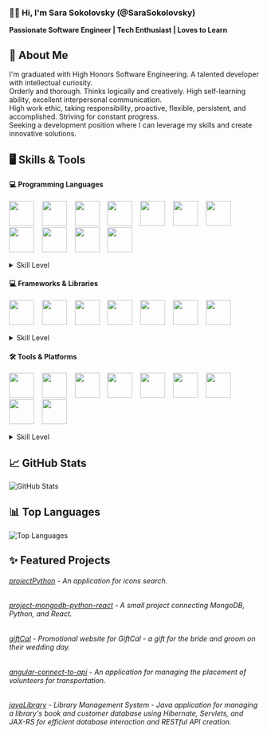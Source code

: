 ### 👋🏻 Hi, I'm Sara Sokolovsky (@SaraSokolovsky)

**Passionate Software Engineer | Tech Enthusiast | Loves to Learn**

## 🚀 About Me
I'm graduated with High Honors Software Engineering. A talented developer with intellectual curiosity.  
Orderly and thorough. Thinks logically and creatively. High self-learning ability, excellent interpersonal communication.  
High work ethic, taking responsibility, proactive, flexible, persistent, and accomplished. Striving for constant progress.  
Seeking a development position where I can leverage my skills and create innovative solutions.

## 🖥️ Skills & Tools

#### 💻 Programming Languages
<img height="50" width="50" src="https://cdn.jsdelivr.net/gh/devicons/devicon/icons/csharp/csharp-original.svg" /> <!-- C# -->
&nbsp;&nbsp;
<img height="50" width="50" src="https://cdn.jsdelivr.net/gh/devicons/devicon/icons/java/java-original.svg" /> <!-- Java -->
&nbsp;&nbsp;
<img height="50" width="50" src="https://cdn.jsdelivr.net/gh/devicons/devicon/icons/python/python-original.svg" /> <!-- Python -->
&nbsp;&nbsp;
<img height="50" width="50" src="https://cdn.jsdelivr.net/gh/devicons/devicon/icons/typescript/typescript-original.svg" /> <!-- TypeScript -->
&nbsp;&nbsp;
<img height="50" width="50" src="https://cdn.jsdelivr.net/gh/devicons/devicon/icons/javascript/javascript-original.svg" /> <!-- JavaScript -->
&nbsp;&nbsp;
<img height="50" width="50" src="https://cdn.jsdelivr.net/gh/devicons/devicon/icons/c/c-original.svg" /> <!-- C -->
&nbsp;&nbsp;
<img height="50" width="50" src="https://cdn.jsdelivr.net/gh/devicons/devicon/icons/cplusplus/cplusplus-original.svg" /> <!-- C++ -->
&nbsp;&nbsp;
<img height="50" width="50" src="https://cdn.jsdelivr.net/gh/devicons/devicon/icons/html5/html5-original.svg" /> <!-- HTML5 -->
&nbsp;&nbsp;
<img height="50" width="50" src="https://cdn.jsdelivr.net/gh/devicons/devicon/icons/css3/css3-original.svg" /> <!-- CSS3 -->
&nbsp;&nbsp;
<img height="50" width="50" src="https://cdn.jsdelivr.net/gh/devicons/devicon/icons/postgresql/postgresql-original.svg" /> <!-- PostgreSQL -->
&nbsp;&nbsp;
<img height="50" width="50" src="https://cdn.jsdelivr.net/gh/devicons/devicon/icons/mongodb/mongodb-original.svg" /> <!-- MongoDB -->

<details>
<summary>Skill Level</summary>
C#: Proficient | Java: Proficient | Python: Proficient | TypeScript: Proficient | JavaScript: Proficient | C: Intermediate | C++: Intermediate | HTML5: Proficient | CSS3: Proficient | SQL: Intermediate | MongoDB: Intermediate
</details>

#### 💻 Frameworks & Libraries
<img height="50" width="50" src="https://cdn.simpleicons.org/.net/512BD4" /> <!-- .NET -->
&nbsp;&nbsp;
<img height="50" width="50" src="https://cdn.jsdelivr.net/gh/devicons/devicon/icons/angular/angular-original.svg" /> <!-- Angular -->
&nbsp;&nbsp;
<img height="50" width="50" src="https://cdn.jsdelivr.net/gh/devicons/devicon/icons/react/react-original.svg" /> <!-- React -->
&nbsp;&nbsp;
<img height="50" width="50" src="https://cdn.jsdelivr.net/gh/devicons/devicon/icons/hibernate/hibernate-original.svg" /> <!-- Hibernate -->
&nbsp;&nbsp;
<img height="50" width="50" src="https://cdn.jsdelivr.net/gh/devicons/devicon/icons/materialui/materialui-original.svg" /> <!-- MUI -->
&nbsp;&nbsp;
<img height="50" width="50" src="https://cdn.jsdelivr.net/gh/devicons/devicon/icons/bootstrap/bootstrap-original.svg" /> <!-- Bootstrap -->
&nbsp;&nbsp;
<img height="50" width="50" src="https://cdn.jsdelivr.net/gh/devicons/devicon/icons/qt/qt-original.svg" /> <!-- Qt -->

<details>
<summary>Skill Level</summary>
.NET Core: Proficient | Angular: Proficient | React: Proficient | Hibernate: Intermediate | MUI: Proficient | Bootstrap: Beginner
</details>

#### 🛠️ Tools & Platforms
<img height="50" width="50" src="https://cdn.jsdelivr.net/gh/devicons/devicon/icons/docker/docker-original.svg" /> <!-- Docker -->
&nbsp;&nbsp;
<img height="50" width="50" src="https://cdn.jsdelivr.net/gh/devicons/devicon/icons/git/git-original.svg" /> <!-- Git -->
&nbsp;&nbsp;
<img height="50" width="50" src="https://cdn.simpleicons.org/postman/FF6C37" /> <!-- Postman -->
&nbsp;&nbsp;
<img height="50" width="50" src="https://cdn.jsdelivr.net/gh/devicons/devicon/icons/swagger/swagger-original.svg" /> <!-- Swagger -->
&nbsp;&nbsp;
<img height="50" width="50" src="https://cdn.jsdelivr.net/gh/devicons/devicon/icons/visualstudio/visualstudio-plain.svg" /> <!-- Visual Studio -->
&nbsp;&nbsp;
<img height="50" width="50" src="https://cdn.jsdelivr.net/gh/devicons/devicon/icons/jupyter/jupyter-original.svg" /> <!-- Jupyter -->
&nbsp;&nbsp;
<img height="50" width="50" src="https://cdn.jsdelivr.net/gh/devicons/devicon/icons/anaconda/anaconda-original.svg" /> <!-- Anaconda -->
&nbsp;&nbsp;
<img height="50" width="50" src="https://cdn.jsdelivr.net/gh/devicons/devicon/icons/pycharm/pycharm-original.svg" /> <!-- PyCharm -->
&nbsp;&nbsp;
<img height="50" width="50" src="https://cdn.jsdelivr.net/gh/devicons/devicon/icons/eclipse/eclipse-original.svg" /> <!-- Eclipse -->

<details>
<summary>Skill Level</summary>
Docker: Beginner | Git: Proficient | Postman: Proficient | Swagger: Proficient | Visual Studio: Proficient | Jupyter: Proficient | Anaconda: Intermediate | PyCharm: Proficient | IntelliJ IDEA: Intermediate | Eclipse: Intermediate
</details>



<!-- ## 🏆 Achievements
- [---]
- [---] -->

## 📈 GitHub Stats
![GitHub Stats](https://github-readme-stats.vercel.app/api?username=SaraSokolovsky&show_icons=true&hide_title=true&count_private=true&theme=radical)

## 📊 Top Languages
![Top Languages](https://github-readme-stats.vercel.app/api/top-langs/?username=SaraSokolovsky&layout=compact&theme=radical)

## ✨ Featured Projects
###### [projectPython](https://github.com/SaraSokolovsky/projectPython) - An application for icons search.
###### [project-mongodb-python-react](https://github.com/SaraSokolovsky/project-mongodb-python-react) - A small project connecting MongoDB, Python, and React.
###### [giftCal]((https://github.com/SaraSokolovsky/giftCal)) - Promotional website for GiftCal - a gift for the bride and groom on their wedding day.
###### [angular-connect-to-api](https://github.com/SaraSokolovsky/project-angular-connect-to-api) - An application for managing the placement of volunteers for transportation.
###### [javaLibrary](https://github.com/SaraSokolovsky/javaLibrary) -  Library Management System - Java application for managing a library's book and customer database using Hibernate, Servlets, and JAX-RS for efficient database interaction and RESTful API creation.
